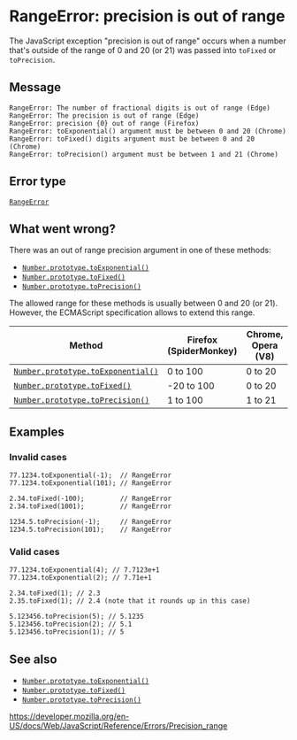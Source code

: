 # RangeError: precision is out of range

The JavaScript exception "precision is out of range" occurs when a number that's outside of the range of 0 and 20 (or 21) was passed into `toFixed` or `toPrecision`.

## Message

    RangeError: The number of fractional digits is out of range (Edge)
    RangeError: The precision is out of range (Edge)
    RangeError: precision {0} out of range (Firefox)
    RangeError: toExponential() argument must be between 0 and 20 (Chrome)
    RangeError: toFixed() digits argument must be between 0 and 20 (Chrome)
    RangeError: toPrecision() argument must be between 1 and 21 (Chrome)

## Error type

[`RangeError`](../global_objects/rangeerror)

## What went wrong?

There was an out of range precision argument in one of these methods:

-   [`Number.prototype.toExponential()`](../global_objects/number/toexponential)
-   [`Number.prototype.toFixed()`](../global_objects/number/tofixed)
-   [`Number.prototype.toPrecision()`](../global_objects/number/toprecision)

The allowed range for these methods is usually between 0 and 20 (or 21). However, the ECMAScript specification allows to extend this range.

<table>
<thead>
<tr class="header">
<th>Method</th>
<th>Firefox (SpiderMonkey)</th>
<th>Chrome, Opera (V8)</th>
</tr>
</thead>
<tbody>
<tr class="odd">
<td>
<a href="../global_objects/number/toexponential">
<code>Number.prototype.toExponential()</code>
</a>
</td>
<td>0 to 100</td>
<td>0 to 20</td>
</tr>
<tr class="even">
<td>
<a href="../global_objects/number/tofixed">
<code>Number.prototype.toFixed()</code>
</a>
</td>
<td>-20 to 100</td>
<td>0 to 20</td>
</tr>
<tr class="odd">
<td>
<a href="../global_objects/number/toprecision">
<code>Number.prototype.toPrecision()</code>
</a>
</td>
<td>1 to 100</td>
<td>1 to 21</td>
</tr>
</tbody>
</table>

## Examples

### Invalid cases

    77.1234.toExponential(-1);  // RangeError
    77.1234.toExponential(101); // RangeError

    2.34.toFixed(-100);         // RangeError
    2.34.toFixed(1001);         // RangeError

    1234.5.toPrecision(-1);     // RangeError
    1234.5.toPrecision(101);    // RangeError

### Valid cases

    77.1234.toExponential(4); // 7.7123e+1
    77.1234.toExponential(2); // 7.71e+1

    2.34.toFixed(1); // 2.3
    2.35.toFixed(1); // 2.4 (note that it rounds up in this case)

    5.123456.toPrecision(5); // 5.1235
    5.123456.toPrecision(2); // 5.1
    5.123456.toPrecision(1); // 5

## See also

-   [`Number.prototype.toExponential()`](../global_objects/number/toexponential)
-   [`Number.prototype.toFixed()`](../global_objects/number/tofixed)
-   [`Number.prototype.toPrecision()`](../global_objects/number/toprecision)

<a href="https://developer.mozilla.org/en-US/docs/Web/JavaScript/Reference/Errors/Precision_range" class="_attribution-link">https://developer.mozilla.org/en-US/docs/Web/JavaScript/Reference/Errors/Precision_range</a>
